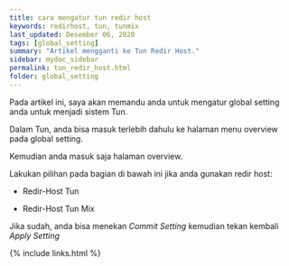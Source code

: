```yaml
---
title: cara mengatur tun redir host
keywords: redirhost, tun, tunmix
last_updated: Desember 06, 2020
tags: [global_setting]
summary: "Artikel mengganti ke Tun Redir Host."
sidebar: mydoc_sidebar
permalink: tun_redir_host.html
folder: global_setting
---
```


Pada artikel ini, saya akan memandu anda untuk mengatur global setting anda untuk menjadi sistem Tun.

Dalam Tun, anda bisa masuk terlebih dahulu ke halaman menu overview pada global setting.

Kemudian anda masuk saja halaman overview.

Lakukan pilihan pada bagian di bawah ini jika anda gunakan redir host:

- Redir-Host Tun

- Redir-Host Tun Mix

Jika sudah, anda bisa menekan *Commit Setting* kemudian tekan kembali *Apply Setting*

{% include links.html %}

